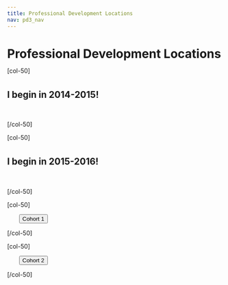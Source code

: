 ```yaml
---
title: Professional Development Locations
nav: pd3_nav
---
```


<h1 style="margin-bottom:0px">Professional Development Locations</h1>


[col-50]

<h2 style="margin-top:35px">I begin in 2014-2015!</h2>

<br/>

[/col-50]

[col-50]

<h2 style="margin-top:35px">I begin in 2015-2016!</h2>

<br/>

[/col-50]


<div style="clear:both"/>

[col-50]

&nbsp;&nbsp;&nbsp;&nbsp;&nbsp;&nbsp;
[<button>Cohort 1</button>](http://code.org/educate/pd1)

[/col-50]

[col-50]

&nbsp;&nbsp;&nbsp;&nbsp;&nbsp;&nbsp;
[<button>Cohort 2</button>](http://code.org/educate/pd2)

[/col-50]
